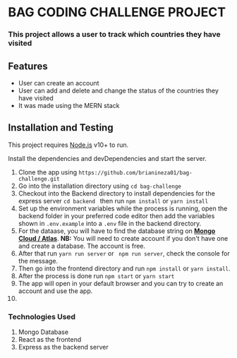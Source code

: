 # BAG CODING CHALLENGE PROJECT

### This project allows a user to track which countries they have visited

## Features

- User can create an account
- User can add and delete and change the status of the countries they have visited
- It was made using the MERN stack

## Installation and Testing

This project requires [Node.js](https://nodejs.org/) v10+ to run.

Install the dependencies and devDependencies and start the server.

1.  Clone the app using `https://github.com/brianineza01/bag-challenge.git `
2.  Go into the installation directory using `cd bag-challenge`
3.  Checkout into the Backend directory to install dependencies for the express server `cd backend ` then run `npm install` or `yarn install`
4.  Set up the environment variables while the process is running, open the backend folder in your preferred code editor then add the variables shown in `.env.example` into a `.env` file in the backend directory.
5.  For the dataase, you will have to find the database string on **[Mongo Cloud / Atlas](https://www.mongodb.com/atlas/database)**. **NB:** You will need to create account if you don't have one and create a database. The account is free.
6.  After that run `yarn run server` or ` npm run server`, check the console for the message.
7.  Then go into the frontend directory and run `npm install` or `yarn install`.
8.  After the process is done run `npm start` or `yarn start`
9.  The app will open in your default browser and you can try to create an account and use the app.
10.

### Technologies Used

1.  Mongo Database
2.  React as the frontend
3.  Express as the backend server
